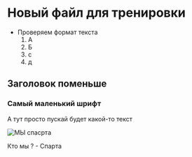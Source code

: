 # Новый файл для тренировки 

- Проверяем формат текста 
  1. А
  2.  Б
  3.  с
  4.  д

## Заголовок поменьше 

### Самый маленький шрифт 

А тут просто пускай будет какой-то текст

![МЫ спасрта](https://nfliga.ru/wp-content/uploads/2018/03/IMG_9277-21-03-18-13-57.png)

Кто мы ? - Спарта 